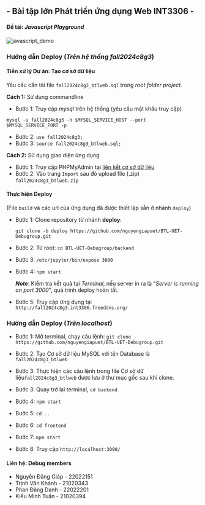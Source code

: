 ## - Bài tập lớn Phát triển ứng dụng Web INT3306 -

#### Đề tài: _Javascript Playground_

![javascript_demo](https://github.com/user-attachments/assets/b8de2b74-228b-44d8-9f69-a658c36463a6)

### Hướng dẫn Deploy (_Trên hệ thống fall2024c8g3_)

#### Tiền xử lý Dự án: Tạo cơ sở dữ liệu

Yêu cầu cần tải file `fall2024c8g3_btlweb.sql` trong _root folder project._

**Cách 1:** Sử dụng commandline

- Bước 1: Truy cập _mysql_ trên hệ thống (yêu cầu mật khẩu truy cập)

```
mysql -u fall2024c8g3 -h $MYSQL_SERVICE_HOST --port $MYSQL_SERVICE_PORT -p
```

- Bước 2: `use fall2024c8g3;`
- Bước 3: `source fall2024c8g3_btlweb.sql;`

**Cách 2:** Sử dụng giao diện ứng dụng

- Bước 1: Truy cập PHPMyAdmin tại [liên kết cơ sở dữ liệu](https://pma.int3306.freeddns.org/)
- Bước 2: Vào trang `Import` sau đó upload file (.zip) `fall2024c8g3_btlweb.zip`

#### Thực hiện Deploy

(File `build` và các url của ứng dụng đã được thiết lập sẵn ở nhánh `deploy`)

- Bước 1: Clone repository từ nhánh **deploy**:
  ```
  git clone -b deploy https://github.com/nguyengiapuet/BTL-UET-Debugroup.git
  ```
- Bước 2: Từ root: `cd BTL-UET-Debugroup/backend`
- Bước 3: `/etc/jupyter/bin/expose 3000`
- Bước 4: `npm start`

  **_Note_**: Kiểm tra kết quả tại _Terminal_,
  nếu server in ra là "_Server is running on port 3000_", quá trình deploy hoàn tất.

- Bước 5: Truy cập ứng dụng tại `http://fall2024c8g3.int3306.freeddns.org/`

### Hướng dẫn Deploy (_Trên localhost_)

- Bước 1: Mở terminal, chạy câu lệnh: `git clone https://github.com/nguyengiapuet/BTL-UET-Debugroup.git`

- Bước 2: Tạo Cơ sở dữ liệu MySQL với tên Database là `fall2024c8g3_btlweb`

- Bước 3: Thực hiện các câu lệnh trong file Cơ sở dữ liệu`fall2024c8g3_btlweb` được lưu ở thư mục gốc sau khi clone.

- Bước 3: Quay trở lại terminal, `cd backend`

- Bước 4: `npm start`

- Bước 5: `cd ..`

- Bước 6: `cd frontend`

- Bước 7: `npm start`

- Bước 8: Truy cập `http://localhost:3000/`

#### Liên hệ: Debug members

- Nguyễn Đăng Giáp - 22022151
- Trịnh Văn Khánh - 21020343
- Phan Đăng Danh - 22022201
- Kiều Minh Tuấn - 21020394
